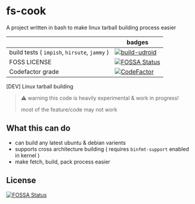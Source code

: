 # fs-cook
A project written in bash to make linux tarball building process easier

|  | badges |
|--|--      |
|build tests ( `impish`, `hirsute`, `jammy` ) | [![build-udroid](https://github.com/RandomCoderOrg/fs-cook/actions/workflows/build-udroid.yml/badge.svg)](https://github.com/RandomCoderOrg/fs-cook/actions/workflows/build-udroid.yml) |
| FOSS LICENSE | [![FOSSA Status](https://app.fossa.com/api/projects/git%2Bgithub.com%2FRandomCoderOrg%2Ffs-cook.svg?type=shield)](https://app.fossa.com/projects/git%2Bgithub.com%2FRandomCoderOrg%2Ffs-cook?ref=badge_shield) |
|Codefactor grade| [![CodeFactor](https://www.codefactor.io/repository/github/randomcoderorg/fs-cook/badge)](https://www.codefactor.io/repository/github/randomcoderorg/fs-cook) |

[DEV] Linux tarball building
> ⚠️ warning this code is heavily experimental & work in progress!
>
> most of the feature/code may not work

## What this can do
- can build any latest ubuntu & debian varients
- supports cross architecture building ( requires `binfmt-support` enabled in kernel )
- make fetch, build, pack process easier

## License
[![FOSSA Status](https://app.fossa.com/api/projects/git%2Bgithub.com%2FRandomCoderOrg%2Ffs-cook.svg?type=large)](https://app.fossa.com/projects/git%2Bgithub.com%2FRandomCoderOrg%2Ffs-cook?ref=badge_large)
